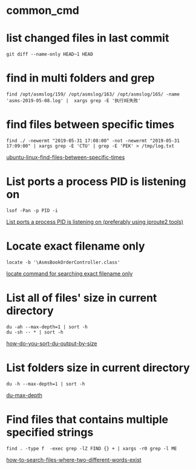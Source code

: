 # common_cmd

# list changed files in last commit
    git diff --name-only HEAD~1 HEAD

# find in multi folders and grep 
    find /opt/asmslog/159/ /opt/asmslog/163/ /opt/asmslog/165/ -name 'asms-2019-05-08.log' |  xargs grep -E '执行XE失败'

# find files between specific times
    find ./ -newermt "2019-05-31 17:08:00" -not -newermt "2019-05-31 17:09:00" | xargs grep -E 'CTU' | grep -E 'PEK' > /tmp/log.txt  
[ubuntu-linux-find-files-between-specific-times](https://superuser.com/questions/580273/ubuntu-linux-find-files-between-specific-times)

# List ports a process PID is listening on
    lsof -Pan -p PID -i  
[List ports a process PID is listening on (preferably using iproute2 tools)](https://unix.stackexchange.com/questions/157823/list-ports-a-process-pid-is-listening-on-preferably-using-iproute2-tools)

# Locate exact filename only
    locate -b '\AsmsBookOrderController.class'
[locate command for searching exact filename only](https://askubuntu.com/questions/831869/locate-command-for-searching-exact-filename-only)

# List all of files' size in current directory
    du -ah --max-depth=1 | sort -h
    du -sh -- * | sort -h
[how-do-you-sort-du-output-by-size](https://unix.stackexchange.com/questions/4681/how-do-you-sort-du-output-by-size)

# List folders size in current directory
    du -h --max-depth=1 | sort -h
[du-max-depth](https://www.peterbe.com/plog/du-max-depth)

# Find files that contains multiple specified strings   
    find . -type f  -exec grep -lZ FIND {} + | xargs -r0 grep -l ME
[how-to-search-files-where-two-different-words-exist](https://unix.stackexchange.com/questions/67794/how-to-search-files-where-two-different-words-exist)
